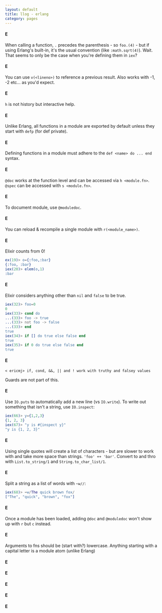 ```yaml
---
layout: default
title: llog - erlang
category: pages
---
```


#### E

When calling a function, `.` precedes the parenthesis - so `foo.(4)` - but if using Erlang's built-in, it's the usual convention (like `:math.sqrt(4)`). Wait. That seems to only be the case when you're defining them in `iex`?

#### E

You can use `v(<lineno>)` to reference a previous result. Also works with -1, -2 etc... as you'd expect.

#### E

`h` is not history but interactive help.

#### E

Unlike Erlang, all functions in a module are exported by default unless they start with `defp` (for def private).

#### E

Defining functions in a module must adhere to the `def <name> do ... end` syntax.

#### E

`@doc` works at the function level and can be accessed via `h <module.fn>`. `@spec` can be accessed with `s <module.fn>`.

#### E

To document module, use `@moduledoc`.

#### E

You can reload & recompile a single module with `r(<module_name>)`.

#### E

Elixir counts from 0!

~~~ erlang
ex(19)> o={:foo,:bar}
{:foo, :bar}
iex(20)> elem(o,1)
:bar
~~~

#### E

Elixir considers anything other than `nil` and `false` to be true.

~~~ erlang
iex(32)> foo=0
0
iex(33)> cond do
...(33)> foo -> true
...(33)> not foo -> false
...(33)> end
true
iex(34)> if [] do true else false end
true
iex(35)> if 0 do true else false end
true
~~~

#### E

 `< ericmj> if, cond, &&, || and ! work with truthy and falsey values`

Guards are not part of this.

#### E

Use `IO.puts` to automatically add a new line (vs `IO.write`). To write out something that isn't a string, use `IO.inspect`:

~~~ erlang
iex(66)> y={1,2,3}
{1, 2, 3}
iex(67)> "y is #{inspect y}"
"y is {1, 2, 3}"
~~~

#### E

Using single quotes will create a list of characters - but are slower to work with and take more space than strings. `'foo' ++ 'bar'`. Convert to and thro with `List.to_string/1` and `String.to_char_list/1`.

#### E

Split a string as a list of words with `~w//`:

~~~ erlang
iex(68)> ~w/The quick brown fox/
["The", "quick", "brown", "fox"]
~~~

#### E

Once a module has been loaded, adding `@doc` and `@moduledoc` won't show up with `r` but `c` instead.

#### E

Arguments to fns should be (start with?) lowercase. Anything starting with a capital letter is a module atom (unlike Erlang)

#### E
#### E
#### E
#### E
#### E
